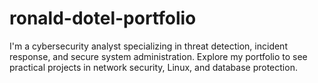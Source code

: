 # ronald-dotel-portfolio
I'm a cybersecurity analyst specializing in threat detection, incident response, and secure system administration. Explore my portfolio to see practical projects in network security, Linux, and database protection.
